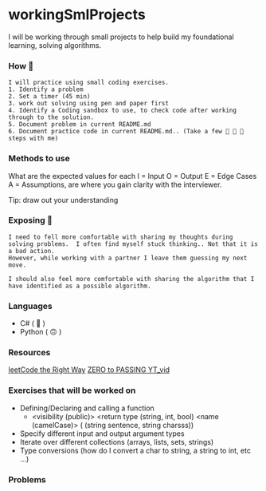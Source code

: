 # workingSmlProjects

I will be working through small projects to help build my 
foundational learning, solving algorithms.
### How 🥸
    I will practice using small coding exercises.
    1. Identify a problem
    2. Set a timer (45 min)
    3. work out solving using pen and paper first
    4. Identify a Coding sandbox to use, to check code after working through to the solution.
    5. Document problem in current README.md
    6. Document practice code in current README.md.. (Take a few 👠 👟 👢 steps with me)

### Methods to use
What are the expected values for each 
I = Input
O = Output
E = Edge Cases
A = Assumptions, are where you gain clarity with the interviewer.

Tip: draw out your understanding

### Exposing 🥴
    I need to fell more comfortable with sharing my thoughts during solving problems.  I often find myself stuck thinking.. Not that it is a bad action. 
    However, while working with a partner I leave them guessing my next move.  
    
    I should also feel more comfortable with sharing the algorithm that I have identified as a possible algorithm.
    
### Languages
- C# ( 🥰 )
- Python ( 🙃 )

### Resources
[leetCode the Right Way](https://www.linkedin.com/pulse/how-practice-leetcode-problems-right-way-anthony-d-mays/?trackingId=SiVmnY7BTJWj4Pd5G170Pw%3D%3D)
[ZERO to PASSING YT_vid](https://www.youtube.com/watch?v=J330GEr4sJ0)

### Exercises that will be worked on
- Defining/Declaring and calling a function
    - <visibility (public)> <return type (string, int, bool) <name (camelCase)> (<parameters> (string sentence,       string charsss))
- Specify different input and output argument types
- Iterate over different collections (arrays, lists, sets, strings)
- Type conversions (how do I convert a char to string, a string to int, etc ...)

### Problems




